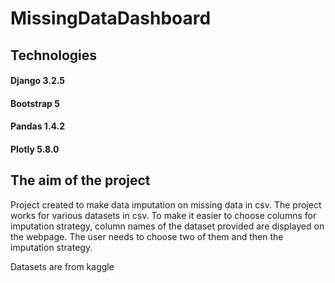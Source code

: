# MissingDataDashboard

## Technologies
#### Django 3.2.5
#### Bootstrap 5
#### Pandas 1.4.2
#### Plotly 5.8.0

## The aim of the project
Project created to make data imputation on missing data in csv. The project works for various datasets in csv. To make it easier to choose columns for imputation strategy, column names of the dataset provided are displayed on the webpage. The user needs to choose two of them and then the imputation strategy.

Datasets are from kaggle
